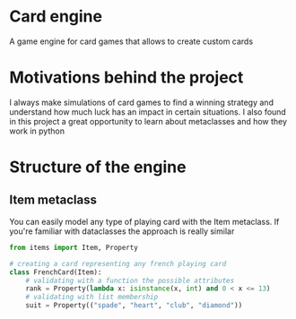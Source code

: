 # Card engine
 A game engine for card games that allows to create custom cards

# Motivations behind the project
I always make simulations of card games to find a winning strategy and understand how much luck has an impact in certain situations. I also found in this project a great opportunity to learn about metaclasses and how they work in python

# Structure of the engine
## Item metaclass
You can easily model any type of playing card with the Item metaclass. If you're familiar with dataclasses the approach is really similar
```python
from items import Item, Property

# creating a card representing any french playing card
class FrenchCard(Item):
    # validating with a function the possible attributes
    rank = Property(lambda x: isinstance(x, int) and 0 < x <= 13)
    # validating with list membership
    suit = Property(("spade", "heart", "club", "diamond"))
```
